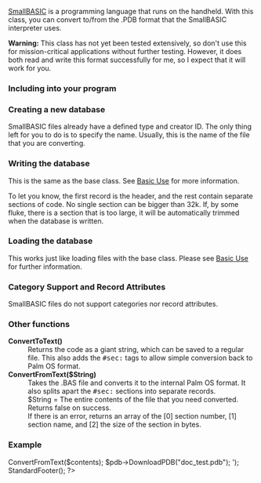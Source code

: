 <?PHP
/* Documentation for PHP-PDB library -- DOC module
 *
 * Copyright (C) 2001 - PHP-PDB development team
 * Licensed under the GNU LGPL software license.
 * See the doc/LEGAL file for more information
 * See http://php-pdb.sourceforge.net/ for more information about the library
 */

include("../functions.inc");

StandardHeader('SmallBASIC', 'modules');

?>

<p><a href="http://smallbasic.sourceforge.net">SmallBASIC</a> is a
programming language that runs on the handheld.  With this class, you can
convert to/from the .PDB format that the SmallBASIC interpreter uses.</p>

<p><b>Warning:</b>  This class has not yet been tested extensively, so don't
use this for mission-critical applications without further testing.
However, it does both read and write this format successfully for me, so I
expect that it will work for you.</p>

<h3>Including into your program</h3>

<?PHP

ShowExample('
include \'php-pdb.inc\';
include \'modules/smallbasic.inc\';
');

?>

<h3>Creating a new database</h3>

<P>SmallBASIC files already have a defined type and creator ID.  The only
thing left for you to do is to specify the name.  Usually, this is the name
of the file that you are converting.</p>

<?PHP

ShowExample('
$DB = new PalmSmallBASIC("MyTest.BAS");
  // Typical usage to create the SmallBASIC file

$pdb = new PalmDoc();
  // Special:  If you want to create an instance of the class
  // and then use ReadFile() to load the database information
');

?>

<h3>Writing the database</h3>

<p>This is the same as the base class.  See <a href="../example.php">Basic
Use</a> for more information.</p>

<p>To let you know, the first record is the header, and the rest contain
separate sections of code.  No single section can be bigger than 32k.  If,
by some fluke, there is a section that is too large, it will be
automatically trimmed when the database is written.</p>

<h3>Loading the database</h3>

<p>This works just like loading files with the base class.  Please see <a
href="../example.php">Basic Use</a> for further information.</p>

<h3>Category Support and Record Attributes</h3>

<p>SmallBASIC files do not support categories nor record attributes.</p>

<h3>Other functions</h3>

<dl>

<dt><b>ConvertToText()</b></dt>
<dd>Returns the code as a giant string, which can be saved to a regular
file.  This also adds the <tt>#sec:</tt> tags to allow simple conversion
back to Palm OS format.</dd>

<dt><b>ConvertFromText($String)</b></dt>
<dd>Takes the .BAS file and converts it to the internal Palm OS format.  It
also splits apart the <tt>#sec:</tt> sections into separate records.</dd>
<dd>$String = The entire contents of the file that you need converted.</dd>
<dd>Returns false on success.</dd>
<dd>If there is an error, returns an array of the [0] section number, [1] 
section name, and [2] the size of the section in bytes.</dd>

</dl>

<h3>Example</h3>

<?PHP

ShowExample('
$contents = file("your_file.bas");
// You should check to make sure the file
// was loaded properly before proceeding
$contents = implode("", $contents);
$pdb = new PalmSmallBASIC("your_file.bas");
$pdb->ConvertFromText($contents);
$pdb->DownloadPDB("doc_test.pdb");
');

StandardFooter();

?>
